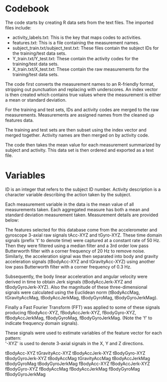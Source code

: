Codebook
====================

The code starts by creating R data sets from the text files. The imported files include:
* activity_labels.txt: This is the key that maps codes to activities.
* features.txt: This is a file containing the measurement names.
* subject_train.txt/subject_test.txt: These files contain the subject IDs for the training/test data sets.
* Y_train.txt/Y_test.txt: These contain the activity codes for the training/test data sets.
* X_train.txt/X_test.txt: These contain the raw measurements for the training/test data sets.

The code first converts the measurement names to an R-friendly format, stripping out punctuation and replacing with underscores.
An index vector is then created which contains true values where the measurement is either a mean or standard deviation.

For the training and test sets, IDs and activity codes are merged to the raw measurements. Measurements are assigned names from the cleaned up features data.

The training and test sets are then subset using the index vector and merged together. Activity names are then merged on by activity code.

The code then takes the mean value for each measurement summarized by subject and activity. This data set is then ordered and exported as a text file.

Variables
====================
ID is an integer that refers to the subject ID number. Activity description is a character variable describing the action taken by the subject.

Each measurement variable in the data is the mean value of all measurements taken. Each aggregated measure has both a mean and standard deviation measurement taken. Measurement details are provided below:
 
The features selected for this database come from the accelerometer and gyroscope 3-axial raw signals tAcc-XYZ and tGyro-XYZ. These time domain signals (prefix 't' to denote time) were captured at a constant rate of 50 Hz. Then they were filtered using a median filter and a 3rd order low pass Butterworth filter with a corner frequency of 20 Hz to remove noise. Similarly, the acceleration signal was then separated into body and gravity acceleration signals (tBodyAcc-XYZ and tGravityAcc-XYZ) using another low pass Butterworth filter with a corner frequency of 0.3 Hz. 

Subsequently, the body linear acceleration and angular velocity were derived in time to obtain Jerk signals (tBodyAccJerk-XYZ and tBodyGyroJerk-XYZ). Also the magnitude of these three-dimensional signals were calculated using the Euclidean norm (tBodyAccMag, tGravityAccMag, tBodyAccJerkMag, tBodyGyroMag, tBodyGyroJerkMag). 

Finally a Fast Fourier Transform (FFT) was applied to some of these signals producing fBodyAcc-XYZ, fBodyAccJerk-XYZ, fBodyGyro-XYZ, fBodyAccJerkMag, fBodyGyroMag, fBodyGyroJerkMag. (Note the 'f' to indicate frequency domain signals). 

These signals were used to estimate variables of the feature vector for each pattern:  
'-XYZ' is used to denote 3-axial signals in the X, Y and Z directions.

tBodyAcc-XYZ
tGravityAcc-XYZ
tBodyAccJerk-XYZ
tBodyGyro-XYZ
tBodyGyroJerk-XYZ
tBodyAccMag
tGravityAccMag
tBodyAccJerkMag
tBodyGyroMag
tBodyGyroJerkMag
fBodyAcc-XYZ
fBodyAccJerk-XYZ
fBodyGyro-XYZ
fBodyAccMag
fBodyAccJerkMag
fBodyGyroMag
fBodyGyroJerkMag
